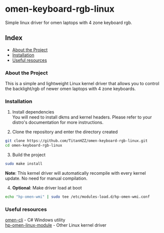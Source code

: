 # omen-keyboard-rgb-linux
Simple linux driver for omen laptops with 4 zone keyboard rgb.

## Index

* [About the Project](#about-the-project)
* [Installation](#installation)
* [Useful resources](#useful-resources)

### About the Project
This is a simple and lightweight Linux kernel driver that allows you to control the backlight/rgb of newer omen laptops with 4 zone keyboards.

### Installation

1. Install dependencies  
You will need to install dkms and kernel headers. Please refer to your distro's documentation for more instructions.

2. Clone the repository and enter the directory created
```sh
git clone https://github.com/TitanHZZ/omen-keyboard-rgb-linux.git
cd omen-keyboard-rgb-linux
```

3. Build the project
```sh
sudo make install
```
**Note**: This kernel driver will automatically recompile with every kernel update. No need for manual compilation.

4. **Optional**: Make driver load at boot
```sh
echo "hp-omen-wmi" | sudo tee /etc/modules-load.d/hp-omen-wmi.conf
```

### Useful resources
[omen-cli](https://github.com/thebongy/omen-cli) - C# Windows utility  
[hp-omen-linux-module](https://github.com/pelrun/hp-omen-linux-module) - Other Linux kernel driver

